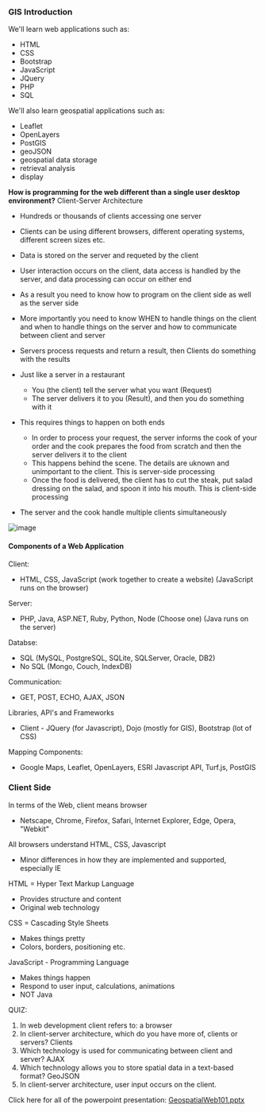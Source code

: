### GIS Introduction
We'll learn web applications such as:
- HTML
- CSS
- Bootstrap
- JavaScript
- JQuery
- PHP
- SQL

We'll also learn geospatial applications such as:
- Leaflet
- OpenLayers
- PostGIS
- geoJSON
- geospatial data storage
- retrieval analysis
- display

**How is programming for the web different than a single user desktop environment?**
Client-Server Architecture
- Hundreds or thousands of clients accessing one server
- Clients can be using different browsers, different operating systems, different screen sizes etc.
- Data is stored on the server and requeted by the client
- User interaction occurs on the client, data access is handled by the server, and data processing can occur on either end
- As a result you need to know how to program on the client side as well as the server side
- More importantly you need to know WHEN to handle things on the client and when to handle things on the server and how to communicate between client and server
- Servers process requests and return a result, then Clients do something with the results
- Just like a server in a restaurant
    - You (the client) tell the server what you want (Request)
    - The server delivers it to you (Result), and then you do something with it

- This requires things to happen on both ends
    - In order to process your request, the server informs the cook of your order and the cook          prepares the food from scratch and then the server delivers it to the client
    - This happens behind the scene. The details are uknown and unimportant to the client. This        is server-side processing
    - Once the food is delivered, the client has to cut the steak, put salad dressing on the            salad, and spoon it into his mouth. This is client-side processing

- The server and the cook handle multiple clients simultaneously

![image](https://user-images.githubusercontent.com/60888123/164217532-e642a55d-d42c-4969-993c-6e5a960d3601.png)

#### Components of a Web Application
Client:
- HTML, CSS, JavaScript (work together to create a website) (JavaScript runs on the browser)

Server:
- PHP, Java, ASP.NET, Ruby, Python, Node (Choose one) (Java runs on the server)
 
Databse:
- SQL (MySQL, PostgreSQL, SQLite, SQLServer, Oracle, DB2)
- No SQL (Mongo, Couch, IndexDB)

Communication:
- GET, POST, ECHO, AJAX, JSON

Libraries, API's and Frameworks
- Client - JQuery (for Javascript), Dojo (mostly for GIS), Bootstrap (lot of CSS)

Mapping Components:
- Google Maps, Leaflet, OpenLayers, ESRI Javascript API, Turf.js, PostGIS

### Client Side
In terms of the Web, client means browser
- Netscape, Chrome, Firefox, Safari, Internet Explorer, Edge, Opera, "Webkit"

All browsers understand HTML, CSS, Javascript
- Minor differences in how they are implemented and supported, especially IE

HTML = Hyper Text Markup Language
- Provides structure and content
- Original web technology

CSS = Cascading Style Sheets
- Makes things pretty
- Colors, borders, positioning etc.

JavaScript - Programming Language
- Makes things happen
- Respond to user input, calculations, animations
- NOT Java

QUIZ:
1. In web development client refers to: a browser
2. In client-server architecture, which do you have more of, clients or servers? Clients
3. Which technology is used for communicating between client and server? AJAX
4. Which technology allows you to store spatial data in a text-based format? GeoJSON
5. In client-server architecture, user input occurs on the client.

Click here for all of the powerpoint presentation: [GeospatialWeb101.pptx](https://github.com/angelevr/GIS.github.io/files/8521054/GeospatialWeb101.pptx)

